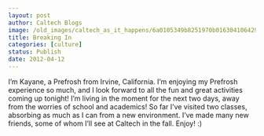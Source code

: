 ```yaml
---
layout: post
author: Caltech Blogs
image: /old_images/caltech_as_it_happens/6a0105349b8251970b016304106429970d.jpg
title: Breaking In
categories: [culture]
status: Publish
date: 2012-04-12
---
```


I’m Kayane, a Prefrosh from Irvine, California. I’m enjoying my Prefrosh experience so much, and I look forward to all the fun and great activities coming up tonight! I’m living in the moment for the next two days, away from the worries of school and academics! So far I’ve visited two classes, absorbing as much as I can from a new environment. I’ve made many new friends, some of whom I’ll see at Caltech in the fall. Enjoy! :)

